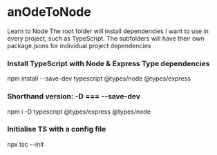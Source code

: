 # anOdeToNode
Learn to Node
The root folder will install dependencies I want to use in every project, such as TypeScript.
The subfolders will have their own package.jsons for individual project dependencies

### Install TypeScript with Node & Express Type dependencies
npm install --save-dev typescript @types/node @types/express
### Shorthand version: -D === --save-dev
npm i -D typescript @types/express @types/node
### Initialise TS with a config file
npx tsc --init
